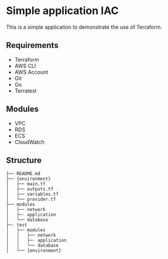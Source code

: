 # Simple application IAC
This is a simple application to demonstrate the use of Terraform.

## Requirements
- Terraform
- AWS CLI
- AWS Account
- Git
- Go
- Terratest

## Modules
- VPC
- RDS
- ECS
- CloudWatch

## Structure
```
├── README.md
├── {environment}
│   ├── main.tf
│   ├── outputs.tf
│   ├── variables.tf
│   └── provider.tf
├── modules
│   ├── network
│   ├─- application
│   └── database
├─- test
│   ├── modules
│   │   ├── network
│   │   ├─- application
│   │   └── database
│   └── {environment}
```
